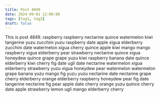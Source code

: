 ```yaml
---
title: Post 4849
date: 2024-09-01 12:00:00
tags: [tag1, tag2]
draft: false
---
```

This is post 4849.
raspberry
raspberry
nectarine
quince
watermelon
kiwi
tangerine
yuzu
zucchini
yuzu
raspberry
date
apple
xigua
elderberry
zucchini
date
watermelon
xigua
cherry
quince
apple
kiwi
mango
mango
raspberry
xigua
elderberry
pear
strawberry
nectarine
quince
xigua
honeydew
quince
grape
grape
yuzu
kiwi
raspberry
banana
date
quince
elderberry
kiwi
cherry
fig
date
ugli
date
nectarine
watermelon
xigua
elderberry
strawberry
yuzu
xigua
honeydew
pear
watermelon
watermelon
grape
banana
yuzu
mango
fig
yuzu
yuzu
nectarine
date
nectarine
grape
cherry
elderberry
orange
elderberry
raspberry
honeydew
pear
fig
date
tangerine
nectarine
fig
pear
apple
date
cherry
orange
yuzu
quince
cherry
date
apple
strawberry
lemon
ugli
mango
elderberry
cherry
